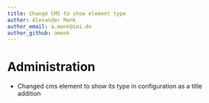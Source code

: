```yaml
---
title: Change CMS to show element type
author: Alexander Menk
author_email: a.menk@imi.de
author_github: amenk
---
```

# Administration
* Changed cms element to show its type in configuration as a title addition
